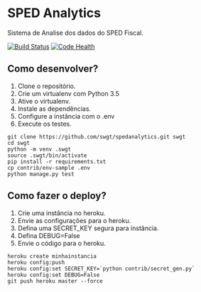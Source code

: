 # SPED Analytics

Sistema de Analise dos dados do SPED Fiscal.

[![Build Status](https://travis-ci.org/swgt/spedanalytics.svg?branch=master)](https://travis-ci.org/swgt/spedanalytics)
[![Code Health](https://landscape.io/github/swgt/spedanalytics/master/landscape.svg?style=flat)](https://landscape.io/github/swgt/spedanalytics/master)

## Como desenvolver?

1. Clone o repositório.
2. Crie um virtualenv com Python 3.5
3. Ative o virtualenv.
4. Instale as dependências.
5. Configure a instância com o .env
6. Execute os testes.

```console
git clone https://github.com/swgt/spedanalytics.git swgt
cd swgt
python -m venv .swgt
source .swgt/bin/activate
pip install -r requirements.txt
cp contrib/env-sample .env
python manage.py test
```

## Como fazer o deploy?
1. Crie uma instância no heroku.
2. Envie as configurações para o heroku.
3. Defina uma SECRET_KEY segura para instância.
4. Defina DEBUG=False
5. Envie o código para o heroku.

```console
heroku create minhainstancia
heroku config:push
heroku config:set SECRET_KEY=`python contrib/secret_gen.py`
heroku config:set DEBUG=False
git push heroku master --force
```
